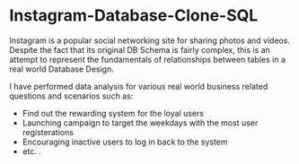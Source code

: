 # Instagram-Database-Clone-SQL
Instagram is a popular social networking site for sharing photos and videos. Despite the fact that its original DB Schema is fairly complex, this is an attempt to represent the fundamentals of relationships between tables in a real world Database Design.

I have performed data analysis for various real world business related questions and scenarios such as:
  - Find out the rewarding system for the loyal users
  - Launching campaign to target the weekdays with the most user registerations
  - Encouraging inactive users to log in back to the system
  - etc. .
